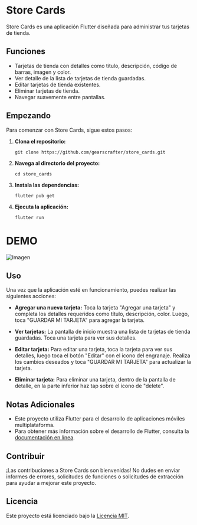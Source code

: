 # Store Cards

Store Cards es una aplicación Flutter diseñada para administrar tus tarjetas de tienda.

## Funciones

- Tarjetas de tienda con detalles como título, descripción, código de barras, imagen y color.
- Ver detalle de la lista de tarjetas de tienda guardadas.
- Editar tarjetas de tienda existentes.
- Eliminar tarjetas de tienda.
- Navegar suavemente entre pantallas.

## Empezando

Para comenzar con Store Cards, sigue estos pasos:

1. **Clona el repositorio:**

   ```
   git clone https://github.com/gearscrafter/store_cards.git
   ```

2. **Navega al directorio del proyecto:**

   ```
   cd store_cards
   ```

3. **Instala las dependencias:**

   ```
   flutter pub get
   ```

4. **Ejecuta la aplicación:**

   ```
   flutter run
   ```
# DEMO

![Imagen](/assets/clips/store_cards_clip.gif)

## Uso

Una vez que la aplicación esté en funcionamiento, puedes realizar las siguientes acciones:

- **Agregar una nueva tarjeta:** Toca la tarjeta "Agregar una tarjeta" y completa los detalles requeridos como título, descripción, color. Luego, toca "GUARDAR MI TARJETA" para agregar la tarjeta.

- **Ver tarjetas:** La pantalla de inicio muestra una lista de tarjetas de tienda guardadas. Toca una tarjeta para ver sus detalles.

- **Editar tarjeta:** Para editar una tarjeta, toca la tarjeta para ver sus detalles, luego toca el botón "Editar" con el icono del engranaje. Realiza los cambios deseados y toca "GUARDAR MI TARJETA" para actualizar la tarjeta.

- **Eliminar tarjeta:** Para eliminar una tarjeta, dentro de la pantalla de detalle, en la parte inferior haz tap sobre el icono de "delete".

## Notas Adicionales

- Este proyecto utiliza Flutter para el desarrollo de aplicaciones móviles multiplataforma.
- Para obtener más información sobre el desarrollo de Flutter, consulta la [documentación en línea](https://docs.flutter.dev/).

## Contribuir

¡Las contribuciones a Store Cards son bienvenidas! No dudes en enviar informes de errores, solicitudes de funciones o solicitudes de extracción para ayudar a mejorar este proyecto.

## Licencia

Este proyecto está licenciado bajo la [Licencia MIT](LICENSE).
